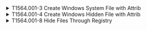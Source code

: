 <details>
<summary>T1564.001-3 Create Windows System File with Attrib
</summary>
<pre>$ NA </pre>
</details>
<details>
<summary>T1564.001-4 Create Windows Hidden File with Attrib
</summary>
<pre>$ NA </pre>
</details>
<details>
<summary>T1564.001-8 Hide Files Through Registry
</summary>
<pre>$ NA </pre>
</details>
